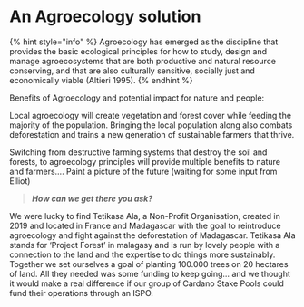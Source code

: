 # An Agroecology solution

{% hint style="info" %}
Agroecology has emerged as the discipline that provides the basic ecological principles for how to study, design and manage agroecosystems that are both productive and natural resource conserving, and that are also culturally sensitive, socially just and economically viable (Altieri 1995).
{% endhint %}

Benefits of Agroecology and potential impact for nature and people:

Local agroecology will create vegetation and forest cover while feeding the majority of the population. Bringing the local population along also combats deforestation and trains a new generation of sustainable farmers that thrive.

Switching from destructive farming systems that destroy the soil and forests, to agroecology principles will provide multiple benefits to nature and farmers…. Paint a picture of the future (waiting for some input from Elliot)

> _**How can we get there you ask?**_

We were lucky to find Tetikasa Ala, a Non-Profit Organisation, created in 2019 and located in France and Madagascar with the goal to reintroduce agroecology and fight against the deforestation of Madagascar. Tetikasa Ala stands for ‘Project Forest’ in malagasy and is run by lovely people with a connection to the land and the expertise to do things more sustainably. Together we set ourselves a goal of planting 100.000 trees on 20 hectares of land. All they needed was some funding to keep going… and we thought it would make a real difference if our group of Cardano Stake Pools could fund their operations through an ISPO.
